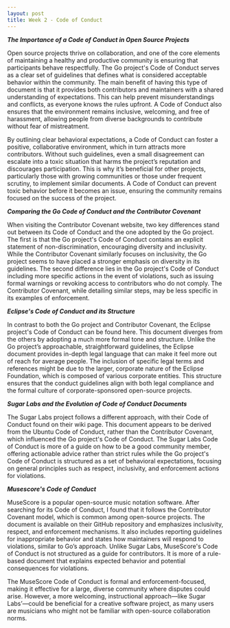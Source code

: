 ```yaml
---
layout: post
title: Week 2 - Code of Conduct
---
```


***The Importance of a Code of Conduct in Open Source Projects***

Open source projects thrive on collaboration, and one of the core elements of maintaining a healthy and productive community is ensuring that participants behave respectfully. The Go project's Code of Conduct serves as a clear set of guidelines that defines what is considered acceptable behavior within the community. The main benefit of having this type of document is that it provides both contributors and maintainers with a shared understanding of expectations. This can help prevent misunderstandings and conflicts, as everyone knows the rules upfront. A Code of Conduct also ensures that the environment remains inclusive, welcoming, and free of harassment, allowing people from diverse backgrounds to contribute without fear of mistreatment.

By outlining clear behavioral expectations, a Code of Conduct can foster a positive, collaborative environment, which in turn attracts more contributors. Without such guidelines, even a small disagreement can escalate into a toxic situation that harms the project’s reputation and discourages participation. This is why it’s beneficial for other projects, particularly those with growing communities or those under frequent scrutiny, to implement similar documents. A Code of Conduct can prevent toxic behavior before it becomes an issue, ensuring the community remains focused on the success of the project.

***Comparing the Go Code of Conduct and the Contributor Covenant***

When visiting the Contributor Covenant website, two key differences stand out between its Code of Conduct and the one adopted by the Go project. The first is that the Go project's Code of Conduct contains an explicit statement of non-discrimination, encouraging diversity and inclusivity. While the Contributor Covenant similarly focuses on inclusivity, the Go project seems to have placed a stronger emphasis on diversity in its guidelines. The second difference lies in the Go project's Code of Conduct including more specific actions in the event of violations, such as issuing formal warnings or revoking access to contributors who do not comply. The Contributor Covenant, while detailing similar steps, may be less specific in its examples of enforcement.

***Eclipse's Code of Conduct and its Structure***

In contrast to both the Go project and Contributor Covenant, the Eclipse project's Code of Conduct can be found here. This document diverges from the others by adopting a much more formal tone and structure. Unlike the Go project’s approachable, straightforward guidelines, the Eclipse document provides in-depth legal language that can make it feel more out of reach for average people. The inclusion of specific legal terms and references might be due to the larger, corporate nature of the Eclipse Foundation, which is composed of various corporate entities. This structure ensures that the conduct guidelines align with both legal compliance and the formal culture of corporate-sponsored open-source projects.

***Sugar Labs and the Evolution of Code of Conduct Documents***

The Sugar Labs project follows a different approach, with their Code of Conduct found on their wiki page. This document appears to be derived from the Ubuntu Code of Conduct, rather than the Contributor Covenant, which influenced the Go project's Code of Conduct. The Sugar Labs Code of Conduct is more of a guide on how to be a good community member, offering actionable advice rather than strict rules while the Go project's Code of Conduct is structured as a set of behavioral expectations, focusing on general principles such as respect, inclusivity, and enforcement actions for violations.

***Musescore's Code of Conduct***

MuseScore is a popular open-source music notation software. After searching for its Code of Conduct, I found that it follows the Contributor Covenant model, which is common among open-source projects. The document is available on their GitHub repository and emphasizes inclusivity, respect, and enforcement mechanisms. It also includes reporting guidelines for inappropriate behavior and states how maintainers will respond to violations, similar to Go’s approach. Unlike Sugar Labs, MuseScore's Code of Conduct is not structured as a guide for contributors. It is more of a rule-based document that explains expected behavior and potential consequences for violations. 

The MuseScore Code of Conduct is formal and enforcement-focused, making it effective for a large, diverse community where disputes could arise. However, a more welcoming, instructional approach—like Sugar Labs’—could be beneficial for a creative software project, as many users are musicians who might not be familiar with open-source collaboration norms.

